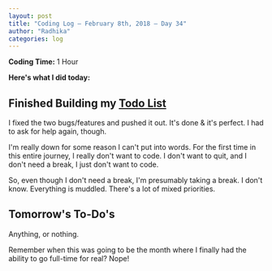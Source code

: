 ```yaml
---
layout: post
title: "Coding Log — February 8th, 2018 — Day 34"
author: "Radhika"
categories: log
---
```


**Coding Time:** 1 Hour

**Here's what I did today:**

## Finished Building my [Todo List](http://rmorabia.com/todo)

I fixed the two bugs/features and pushed it out. It's done & it's perfect. I had to ask for help again, though. 

I'm really down for some reason I can't put into words. For the first time in this entire journey, I really don't want to code. I don't want to quit, and I don't need a break, I just don't want to code.

So, even though I don't need a break, I'm presumably taking a break. I don't know. Everything is muddled. There's a lot of mixed priorities. 

## Tomorrow's To-Do's

Anything, or nothing.

Remember when this was going to be the month where I finally had the ability to go full-time for real? Nope!
